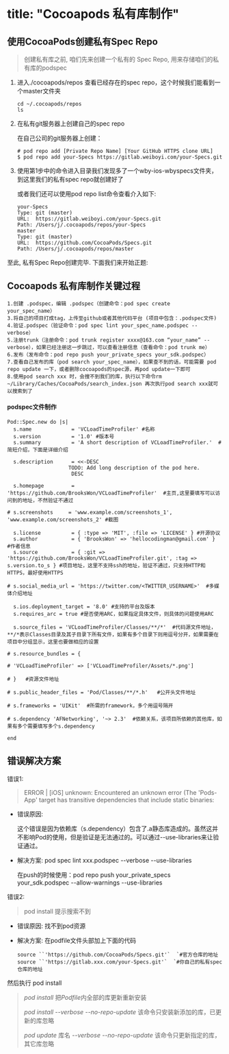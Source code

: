 # title: "Cocoapods 私有库制作"


## 使用CocoaPods创建私有Spec Repo

> 创建私有库之前, 咱们先来创建一个私有的 Spec Repo, 用来存储咱们的私有库的podspec



1. 进入./cocoapods/repos 查看已经存在的spec repo，这个时候我们能看到一个master文件夹

   ```
   cd ~/.cocoapods/repos
   ls
   ```

2. 在私有git服务器上创建自己的spec repo 

   在自己公司的git服务器上创建：

   ```
   # pod repo add [Private Repo Name] [Your GitHub HTTPS clone URL]
   $ pod repo add your-Specs https://gitlab.weiboyi.com/your-Specs.git
   ```

3. 使用第1步中的命令进入目录我们发现多了一个wby-ios-wbyspecs文件夹，到这里我们的私有spec repo就创建好了

   或者我们还可以使用pod repo list命令查看介入如下:

   ```
   your-Specs
   Type: git (master)
   URL:  https://gitlab.weiboyi.com/your-Specs.git
   Path: /Users/j/.cocoapods/repos/your-Specs
   master
   Type: git (master)
   URL:  https://github.com/CocoaPods/Specs.git
   Path: /Users/j/.cocoapods/repos/master
   ```


至此, 私有Spec Repo创建完毕. 下面我们来开始正题:



## Cocoapods 私有库制作关键过程
    1.创建 .podspec，编辑 .podspec（创建命令：pod spec create  your_spec_name）
    3.将自己的项目打成tag，上传至github或者其他代码平台 (项目中包含：.podspec文件)
    4.验证.podspec（验证命令：pod spec lint your_spec_name.podspec --verbose）
    5.注册trunk（注册命令：pod trunk register xxxx@163.com “your_name” --verbose），如果已经注册这一步跳过，可以查看注册信息（查看命令：pod trunk me）
    6.发布（发布命令：pod repo push your_private_specs your_sdk.podspec）
    7.查看自己发布的库（pod search your_spec_name），如果查不到的话，可能需要 pod repo update 一下，或者删除cocoapods的spec源，再pod update一下即可
    8.使用pod search xxx 时，会搜不到我们的库，执行以下命令rm ~/Library/Caches/CocoaPods/search_index.json 再次执行pod search xxx就可以搜索到了

#### podspec文件制作

```
Pod::Spec.new do |s|
  s.name             = 'VCLoadTimeProfiler' #名称
  s.version          = '1.0' #版本号
  s.summary          = 'A short description of VCLoadTimeProfiler.'  #简短介绍，下面是详细介绍

  s.description      = <<-DESC
					TODO: Add long description of the pod here.
                     DESC

  s.homepage         = 'https://github.com/BrooksWon/VCLoadTimeProfiler'  #主页,这里要填写可以访问到的地址，不然验证不通过

# s.screenshots     = 'www.example.com/screenshots_1', 'www.example.com/screenshots_2' #截图

  s.license          = { :type => 'MIT', :file => 'LICENSE' } #开源协议
  s.author           = { 'BrooksWon' => 'hellocodingman@gmail.com' }  #作者信息
  s.source           = { :git => 'https://github.com/BrooksWon/VCLoadTimeProfiler.git', :tag => s.version.to_s } #项目地址，这里不支持ssh的地址，验证不通过，只支持HTTP和HTTPS，最好使用HTTPS

# s.social_media_url = 'https://twitter.com/<TWITTER_USERNAME>'  #多媒体介绍地址

  s.ios.deployment_target = '8.0' #支持的平台及版本
  s.requires_arc = true #是否使用ARC，如果指定具体文件，则具体的问题使用ARC

  s.source_files = 'VCLoadTimeProfiler/Classes/**/*'  #代码源文件地址，**/*表示Classes目录及其子目录下所有文件，如果有多个目录下则用逗号分开，如果需要在项目中分组显示，这里也要做相应的设置

# s.resource_bundles = {

# 'VCLoadTimeProfiler' => ['VCLoadTimeProfiler/Assets/*.png']

# }   #资源文件地址

# s.public_header_files = 'Pod/Classes/**/*.h'   #公开头文件地址

# s.frameworks = 'UIKit'  #所需的framework，多个用逗号隔开

# s.dependency 'AFNetworking', '~> 2.3'  #依赖关系，该项目所依赖的其他库，如果有多个需要填写多个s.dependency

end
```



## 错误解决方案

错误1:

> ERROR | [iOS] unknown: Encountered an unknown error (The 'Pods-App' target has transitive dependencies that include static binaries:

- 错误原因:

  这个错误是因为依赖库（s.dependency）包含了.a静态库造成的。虽然这并不影响Pod的使用，但是验证是无法通过的。可以通过--use-libraries来让验证通过。

- 解决方案: pod spec lint xxx.podspec --verbose --use-libraries

  在push的时候使用：pod repo push your_private_specs your_sdk.podspec --allow-warnings --use-libraries

错误2:

> pod install 提示搜索不到

- 错误原因: 找不到pod资源

- 解决方案: 在podfile文件头部加上下面的代码

  ```
  source ``'https://github.com/CocoaPods/Specs.git'`  `#官方仓库的地址
  source ``'https://gitlab.xxx.com/your-Specs.git'`  `#你自己的私有spec仓库的地址
  ```

然后执行 pod install

> *pod install* 把*Podfile*内全部的库更新重新安装
>
> *pod install --verbose --no-repo-update* 该命令只安装新添加的库，已更新的库忽略
>
> *pod update* 库名 *--verbose --no-repo-update* 该命令只更新指定的库，其它库忽略

